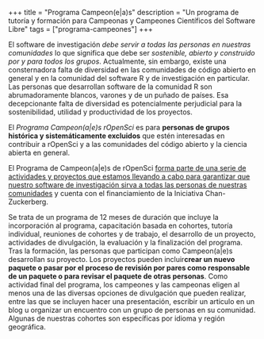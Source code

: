 +++
title = "Programa Campeon(e|a)s"
description = "Un programa de tutoría y formación para Campeonas y Campeones Científicos del Software Libre"
tags = ["programa-campeones"]
+++

El software de investigación *debe servir a todas las personas en nuestras comunidades* lo que significa que debe ser *sostenible, abierto y construido por y para todos los grupos*.
Actualmente, sin embargo, existe una consternadora falta de diversidad en las comunidades de código abierto en general y en la comunidad del software R y de investigación en particular.
Las personas que  desarrollan software de la comunidad R son abrumadoramente blancos, varones y de un puñado de países.
Esa decepcionante falta de diversidad es potencialmente perjudicial para la sostenibilidad, utilidad y productividad de los proyectos.

El *Programa Campeon(a|e)s rOpenSci* es para **personas de grupos histórica y sistemáticamente excluidos** que estén interesadas en contribuir a rOpenSci y a las comunidades del código abierto y la ciencia abierta en general.

El Programa de Campeon(a|e)s de rOpenSci [forma parte de una serie de actividades y proyectos que estamos llevando a cabo para garantizar que nuestro software de investigación sirva a todas las personas de nuestras comunidades](/blog/2021/12/20/inclusive-leadership-program/) y cuenta con el financiamiento de la Iniciativa Chan-Zuckerberg.

Se trata de un programa de 12 meses de duración que incluye la incorporación al programa, capacitación basada en cohortes, tutoría individual, reuniones de cohortes y de trabajo, el desarrollo de un proyecto, actividades de divulgación, la evaluación y la finalización del programa.
Tras la formación, las personas que participan como Campeon(a|e)s desarrollan su proyecto.
Los proyectos pueden incluir**crear un nuevo paquete o pasar por el proceso de revisión por pares como responsable de un paquete o para revisar el paquete de otras personas**.
Como actividad final del programa, los campeones y las campeonas eligen al menos una de las diversas opciones de divulgación que pueden realizar, entre las que se incluyen hacer una presentación, escribir un articulo en un blog u organizar un encuentro con un grupo de personas en su comunidad.
Algunas de nuestras cohortes son específicas por idioma y región geográfica.


